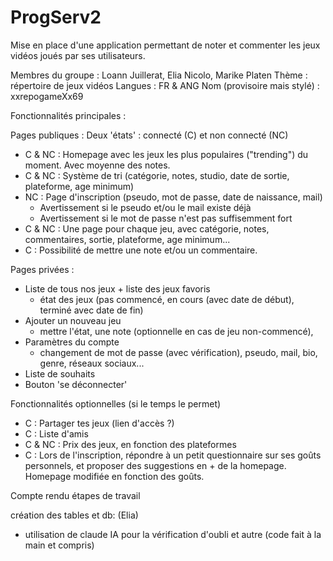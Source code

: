 # ProgServ2
Mise en place d'une application permettant de noter et commenter les jeux vidéos joués par ses utilisateurs.

Membres du groupe : Loann Juillerat, Elia Nicolo, Marike Platen
Thème : répertoire de jeux vidéos 
Langues : FR & ANG
Nom (provisoire mais stylé) : xxrepogameXx69

Fonctionnalités principales :

Pages publiques :
Deux 'états' : connecté (C) et non connecté (NC)
- C & NC : Homepage avec les jeux les plus populaires ("trending") du moment. Avec moyenne des notes.
- C & NC : Système de tri (catégorie, notes, studio, date de sortie, plateforme, age minimum)
- NC : Page d'inscription (pseudo, mot de passe, date de naissance, mail)
	- Avertissement si le pseudo et/ou le mail existe déjà
	- Avertissement si le mot de passe n'est pas suffisemment fort
- C & NC : Une page pour chaque jeu, avec catégorie, notes, commentaires, sortie, plateforme, age minimum...
- C : Possibilité de mettre une note et/ou un commentaire.

Pages privées :
- Liste de tous nos jeux + liste des jeux favoris
	- état des jeux (pas commencé, en cours (avec date de début), terminé avec date de fin)
- Ajouter un nouveau jeu
	- mettre l'état, une note (optionnelle en cas de jeu non-commencé),
- Paramètres du compte
	- changement de mot de passe (avec vérification), pseudo, mail, bio, genre, réseaux sociaux...
- Liste de souhaits
- Bouton 'se déconnecter'

Fonctionnalités optionnelles (si le temps le permet)
- C : Partager tes jeux (lien d'accès ?)
- C : Liste d'amis
- C & NC : Prix des jeux, en fonction des plateformes
- C : Lors de l'inscription, répondre à un petit questionnaire sur ses goûts personnels, et proposer des suggestions en + de la homepage. Homepage modifiée en fonction des goûts.




Compte rendu étapes de travail 

création des tables et db: 	(Elia) 
- utilisation de claude IA pour la vérification d'oubli et autre (code fait à la main et compris) 
